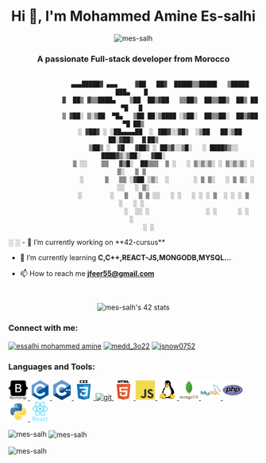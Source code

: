 <h1 align="center">Hi 👋, I'm Mohammed Amine Es-salhi</h1>
<p align="center"> <img src="https://media.giphy.com/media/u0SQkPClLiBry/giphy.gif" alt="mes-salh" /> </p>
<h3 align="center">A passionate Full-stack developer from Morocco</h3>
<div align="center">

```plaintext

               ▄▄▄█████▓ ▄▄▄     ▓██   ██▓  █████▒▒█████   ▒█████   ███▄    █ 
               ▓  ██▒ ▓▒▒████▄    ▒██  ██▒▓██   ▒▒██▒  ██▒▒██▒  ██▒ ██ ▀█   █ 
               ▒ ▓██░ ▒░▒██  ▀█▄   ▒██ ██░▒████ ░▒██░  ██▒▒██░  ██▒▓██  ▀█ ██▒
               ░ ▓██▓ ░ ░██▄▄▄▄██  ░ ▐██▓░░▓█▒  ░▒██   ██░▒██   ██░▓██▒  ▐▌██▒
                 ▒██▒ ░  ▓█   ▓██▒ ░ ██▒▓░░▒█░   ░ ████▓▒░░ ████▓▒░▒██░   ▓██░
                 ▒ ░░    ▒▒   ▓▒█░  ██▒▒▒  ▒ ░   ░ ▒░▒░▒░ ░ ▒░▒░▒░ ░ ▒░   ▒ ▒ 
                   ░      ▒   ▒▒ ░▓██ ░▒░  ░       ░ ▒ ▒░   ░ ▒ ▒░ ░ ░░   ░ ▒░
                 ░        ░   ▒   ▒ ▒ ░░   ░ ░   ░ ░ ░ ▒  ░ ░ ░ ▒     ░   ░ ░ 
                              ░  ░░ ░                ░ ░      ░ ░           ░ 
                                      ░ ░                                                                         
```
</div>
                   ░ ░                                         
- 🔭 I’m currently working on **42-cursus**

- 🌱 I’m currently learning **C,C++,REACT-JS,MONGODB,MYSQL...**

- 📫 How to reach me **jfeer55@gmail.com**
<br/>
<p align="center"><img src="https://badge.mediaplus.ma/black/mes-salh" alt="mes-salh's 42 stats" /></p>
<h3 align="left">Connect with me:</h3>
<p align="left">
<a href="[https://linkedin.com/in/essalhi mohammed amine](https://www.linkedin.com/in/essalhi-mohammed-amine-2056a821b/)" target="blank"><img align="center" src="https://raw.githubusercontent.com/rahuldkjain/github-profile-readme-generator/master/src/images/icons/Social/linked-in-alt.svg" alt="essalhi mohammed amine" height="30" width="40" /></a>
<a href="https://instagram.com/medd_3o22" target="blank"><img align="center" src="https://raw.githubusercontent.com/rahuldkjain/github-profile-readme-generator/master/src/images/icons/Social/instagram.svg" alt="medd_3o22" height="30" width="40" /></a>
<a href="https://discord.gg/jsnow0752" target="blank"><img align="center" src="https://raw.githubusercontent.com/rahuldkjain/github-profile-readme-generator/master/src/images/icons/Social/discord.svg" alt="jsnow0752" height="30" width="40" /></a>
</p>

<h3 align="left">Languages and Tools:</h3>
<p align="left"> <a href="https://getbootstrap.com" target="_blank" rel="noreferrer"> <img src="https://raw.githubusercontent.com/devicons/devicon/master/icons/bootstrap/bootstrap-plain-wordmark.svg" alt="bootstrap" width="40" height="40"/> </a> <a href="https://www.cprogramming.com/" target="_blank" rel="noreferrer"> <img src="https://raw.githubusercontent.com/devicons/devicon/master/icons/c/c-original.svg" alt="c" width="40" height="40"/> </a> <a href="https://www.w3schools.com/cpp/" target="_blank" rel="noreferrer"> <img src="https://raw.githubusercontent.com/devicons/devicon/master/icons/cplusplus/cplusplus-original.svg" alt="cplusplus" width="40" height="40"/> </a> <a href="https://www.w3schools.com/css/" target="_blank" rel="noreferrer"> <img src="https://raw.githubusercontent.com/devicons/devicon/master/icons/css3/css3-original-wordmark.svg" alt="css3" width="40" height="40"/> </a> <a href="https://git-scm.com/" target="_blank" rel="noreferrer"> <img src="https://www.vectorlogo.zone/logos/git-scm/git-scm-icon.svg" alt="git" width="40" height="40"/> </a> <a href="https://www.w3.org/html/" target="_blank" rel="noreferrer"> <img src="https://raw.githubusercontent.com/devicons/devicon/master/icons/html5/html5-original-wordmark.svg" alt="html5" width="40" height="40"/> </a> <a href="https://developer.mozilla.org/en-US/docs/Web/JavaScript" target="_blank" rel="noreferrer"> <img src="https://raw.githubusercontent.com/devicons/devicon/master/icons/javascript/javascript-original.svg" alt="javascript" width="40" height="40"/> </a> <a href="https://www.linux.org/" target="_blank" rel="noreferrer"> <img src="https://raw.githubusercontent.com/devicons/devicon/master/icons/linux/linux-original.svg" alt="linux" width="40" height="40"/> </a> <a href="https://www.mongodb.com/" target="_blank" rel="noreferrer"> <img src="https://raw.githubusercontent.com/devicons/devicon/master/icons/mongodb/mongodb-original-wordmark.svg" alt="mongodb" width="40" height="40"/> </a> <a href="https://www.mysql.com/" target="_blank" rel="noreferrer"> <img src="https://raw.githubusercontent.com/devicons/devicon/master/icons/mysql/mysql-original-wordmark.svg" alt="mysql" width="40" height="40"/> </a> <a href="https://www.php.net" target="_blank" rel="noreferrer"> <img src="https://raw.githubusercontent.com/devicons/devicon/master/icons/php/php-original.svg" alt="php" width="40" height="40"/> </a> <a href="https://www.python.org" target="_blank" rel="noreferrer"> <img src="https://raw.githubusercontent.com/devicons/devicon/master/icons/python/python-original.svg" alt="python" width="40" height="40"/> </a> <a href="https://reactjs.org/" target="_blank" rel="noreferrer"> <img src="https://raw.githubusercontent.com/devicons/devicon/master/icons/react/react-original-wordmark.svg" alt="react" width="40" height="40"/> </a> </p>

<p><img align="left" src="https://github-readme-stats.vercel.app/api/top-langs?username=mes-salh&show_icons=true&locale=en&layout=compact" alt="mes-salh" /></p>

<p>&nbsp;<img align="center" src="https://github-readme-stats.vercel.app/api?username=mes-salh&show_icons=true&locale=en" alt="mes-salh" /></p>

<p><img align="center" src="https://github-readme-streak-stats.herokuapp.com/?user=mes-salh&" alt="mes-salh" /></p>
